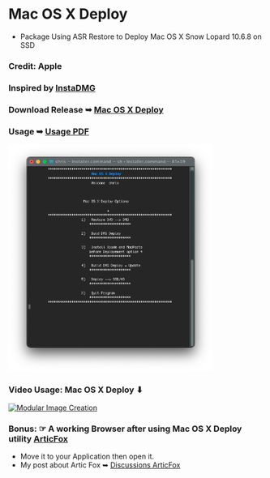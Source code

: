 # Mac OS X Deploy
- Package Using ASR Restore to Deploy Mac OS X Snow Lopard 10.6.8 on SSD 
### Credit: Apple
### Inspired by [InstaDMG](https://code.google.com/archive/p/instadmg/)
### Download Release ➥ [Mac OS X Deploy](https://github.com/chris1111/Mac-OS-X-Deploy/releases/tag/Deploy)
### Usage ➥ [Usage PDF](https://github.com/chris1111/Mac-OS-X-Deploy/blob/main/Usage.pdf)
<img src="Pics/Installer.png" alt="Github Project" style="width:80%;">

### Video Usage: Mac OS X Deploy ⬇︎
[![Modular Image Creation](https://github.com/user-attachments/assets/b190ecad-c70f-4cdf-ab3a-54fe9015e78b)](https://youtu.be/ocZvKZvD4og)

### Bonus: ☞ A working Browser after using Mac OS X Deploy utility [ArticFox](https://github.com/rmottola/Arctic-Fox/releases/download/v45.2/arcticfox-45.2.en-US.mac64.10.6.dmg)
- Move it to your Application then open it.
- My post about Artic Fox ➥ [Discussions ArticFox](https://github.com/rmottola/Arctic-Fox/discussions/240)
